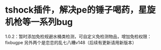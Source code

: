 # tshock插件，解决pe的锤子喝药，星旋机枪等一系列bug
1.0.2：暂时添加免检规避水桶类检测，可自定义免检测物品，增加免检权限：fixbugpe
另外两个是恋恋的乱七八糟v148（后续有更新请用新版本）
